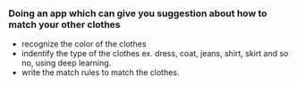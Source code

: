 ### Doing an app which can give you suggestion about how to match your other clothes
* recognize the color of the clothes
* indentify the type of the clothes ex. dress, coat, jeans, shirt, skirt and so no, using deep learning.
* write the match rules to match the clothes.
